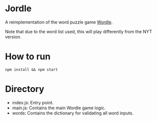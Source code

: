 # Jordle
A reimplementation of the word puzzle game [Wordle](https://www.nytimes.com/games/wordle/index.html).

Note that due to the word list used, this will play differently from the NYT version.


# How to run
`npm install && npm start`

# Directory
- index.js: Entry point.
- main.js: Contains the main Wordle game logic.
- words: Contains the dictionary for validating all word inputs.